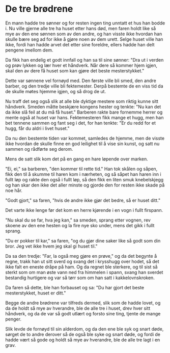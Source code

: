 # De tre brødrene

En mann hadde tre sønner og for resten ingen ting unntatt et hus han bodde i. Nu ville gjerne alle tre ha huset etter hans død, men faren holdt like så mye av den ene sønnen som av den andre, og han visste ikke hvordan han skulle bære seg ad for ikke å gjøre noen av dem urett. Selge huset ville han ikke, fordi han hadde arvet det etter sine foreldre, ellers hadde han delt pengene imellom dem.

Da fikk han endelig et godt innfall og han sa til sine sønner: "Dra ut i verden og prøv lykken og lær hver et håndverk. Når dere så kommer hjem igjen, skal den av dere få huset som kan gjøre det beste mesterstykket."

Dette var sønnene vel fornøyd med. Den første ville bli smed, den andre barber, og den tredje ville bli fektemester. Derpå bestemte de en viss tid da de skulle møtes hjemme igjen, og så drog de ut.

Nu traff det seg også slik at alle ble dyktige mestere som riktig kunne sitt håndverk. Smeden måtte beskjære kongens hester og tenkte: "Nu kan det da ikke slå feil at du må få huset." Barberen rakte bare fornemme herrer og mente også at huset var hans. Fektemesteren fikk mange et hugg, men han bet tennene sammen og fant seg i det, for han tenkte: "Er du redd for et hugg, får du aldri i livet huset."

Da nu den bestemte tiden var kommet, samledes de hjemme, men de visste ikke hvordan de skulle finne en god leilighet til å vise sin kunst, og satt nu sammen og rådførte seg derom.

Mens de satt slik kom det på en gang en hare løpende over marken.

"Ei, ei," sa barberen, "den kommer til rette tid." Han tok skålen og såpen, fikk den til å skumme til haren kom i nærheten, og så såpet han haren inn i fullt løp og rakte den også i fullt løp, så den fikk en liten smuk knebelskjegg og han skar den ikke det aller minste og gjorde den for resten ikke skade på noe hår.

"Godt gjort," sa faren, "hvis de andre ikke gjør det bedre, så er huset ditt."

Det varte ikke lenge før det kom en herre kjørende i en vogn i fullt firspann.

"Nu skal du se far, hva jeg kan," sa smeden, sprang etter vognen, rev skoene av den ene hesten og la fire nye sko under, mens det gikk i fullt sprang.

"Du er pokker til kar," sa faren, "og du gjør dine saker like så godt som din bror. Jeg vet ikke hvem jeg skal gi huset til."

Da sa den tredje: "Far, la også meg gjøre en prøve," og da det begynte å regne, trakk han ut sitt sverd og svang det i krysshugg over hodet, så det ikke falt en eneste dråpe på ham. Og da regnet ble sterkere, og til sist så sterkt som om man øste vann ned fra himmelen i spann, svang han sverdet bestandig hurtigere og var så tørr som om han satt i kakkelovnskroken.

Da faren så dette, ble han forbauset og sa: "Du har gjort det beste mesterstykket, huset er ditt."

Begge de andre brødrene var tilfreds dermed, slik som de hadde lovet, og da de holdt så mye av hverandre, ble de alle tre i huset, drev hver sitt håndverk, og da de var så godt utlært og forsto sine ting, tjente de mange penger.

Slik levde de fornøyd til sin alderdom, og da den ene ble syk og snart døde, sørget de to andre derover så de også ble syke og snart døde, og fordi de hadde vært så gode og holdt så mye av hverandre, ble de alle tre lagt i en grav.
